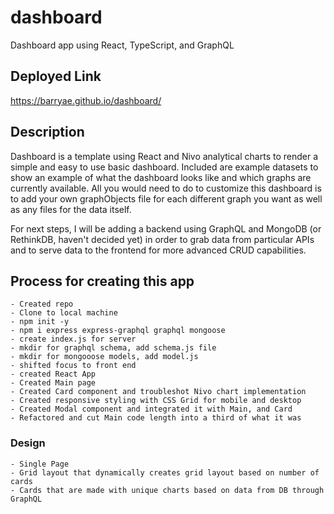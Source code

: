 # dashboard

Dashboard app using React, TypeScript, and GraphQL

## Deployed Link

<https://barryae.github.io/dashboard/>

## Description

Dashboard is a template using React and Nivo analytical charts to render a simple and easy to use basic dashboard. Included are example datasets to show an example of what the dashboard looks like and which graphs are currently available. All you would need to do to customize this dashboard is to add your own graphObjects file for each different graph you want as well as any files for the data itself. 

For next steps, I will be adding a backend using GraphQL and MongoDB (or RethinkDB, haven't decided yet) in order to grab data from particular APIs and to serve data to the frontend for more advanced CRUD capabilities.  

## Process for creating this app

    - Created repo
    - Clone to local machine
    - npm init -y
    - npm i express express-graphql graphql mongoose
    - create index.js for server
    - mkdir for graphql schema, add schema.js file
    - mkdir for mongooose models, add model.js
    - shifted focus to front end
    - created React App
    - Created Main page
    - Created Card component and troubleshot Nivo chart implementation
    - Created responsive styling with CSS Grid for mobile and desktop
    - Created Modal component and integrated it with Main, and Card
    - Refactored and cut Main code length into a third of what it was

### Design

    - Single Page
    - Grid layout that dynamically creates grid layout based on number of cards
    - Cards that are made with unique charts based on data from DB through GraphQL
